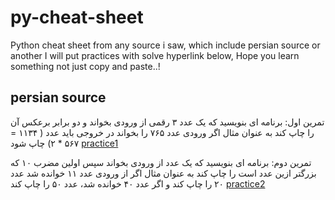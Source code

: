 # py-cheat-sheet
Python cheat sheet from any source i saw, which include persian source or another
I will put practices with solve hyperlink below,
Hope you learn something not just copy and paste..!


## persian source

تمرین اول: برنامه ای بنویسید که یک عدد ۳ رقمی از ورودی بخواند و دو برابر برعکس آن را چاپ کند
 به عنوان مثال اگر ورودی عدد ۷۶۵ را بخواند در خروجی باید عدد ( ۱۱۳۴ = ۵۶۷ * ۲) چاپ شود
[practice1](https://github.com/hosseinzamaninasab/py-cheat-sheet/blob/master/practice1.py)

تمرین دوم: برنامه ای بنویسید که یک عدد از ورودی بخواند سپس اولین مضرب ۱۰ که بزرگتر ازین عدد است را چاپ کند 
به عنوان مثال اگر از ورودی عدد ۱۱ خوانده شد عدد ۲۰ را چاپ کند و اگر عدد ۴۰ خوانده شد، عدد ۵۰ را چاپ کند
[practice2](https://github.com/hosseinzamaninasab/py-cheat-sheet/blob/master/practice2.py)
